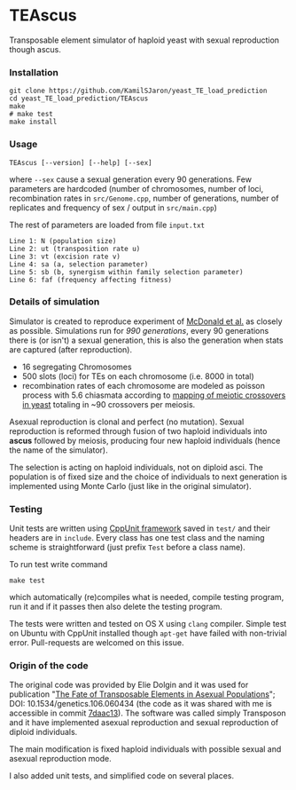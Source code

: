 # TEAscus

Transposable element simulator of haploid yeast with sexual reproduction though ascus.

### Installation

```
git clone https://github.com/KamilSJaron/yeast_TE_load_prediction
cd yeast_TE_load_prediction/TEAscus
make
# make test
make install
```

### Usage

```
TEAscus [--version] [--help] [--sex]
```

where `--sex` cause a sexual generation every 90 generations. Few parameters are hardcoded (number of chromosomes, number of loci, recombination rates in `src/Genome.cpp`, number of generations, number of replicates and frequency of sex / output in `src/main.cpp`)

The rest of parameters are loaded from file `input.txt`

```
Line 1: N (population size)
Line 2: ut (transposition rate u)
Line 3: vt (excision rate v)
Line 4: sa (a, selection parameter)
Line 5: sb (b, synergism within family selection parameter)
Line 6: faf (frequency affecting fitness)
```

### Details of simulation

Simulator is created to reproduce experiment of [McDonald et al.](www.nature.com/doifinder/10.1038/nature17143) as closely as possible. Simulations run for *990 generations*, every 90 generations there is (or isn't) a sexual generation, this is also the generation when stats are captured (after reproduction).

 * 16 segregating Chromosomes
 * 500 slots (loci) for TEs on each chromosome (i.e. 8000 in total)
 * recombination rates of each chromosome are modeled as poisson process with 5.6 chiasmata according to [mapping of meiotic crossovers in yeast](dx.doi.org/10.1038/nature07135) totaling in ~90 crossovers per meiosis.

Asexual reproduction is clonal and perfect (no mutation). Sexual reproduction is reformed through fusion of two haploid individuals into **ascus** followed by meiosis, producing four new haploid individuals (hence the name of the simulator).

The selection is acting on haploid individuals, not on diploid asci. The population is of fixed size and the choice of individuals to next generation is implemented using Monte Carlo (just like in the original simulator).

### Testing

Unit tests are written using [CppUnit framework](https://wiki.freedesktop.org/www/Software/cppunit/) saved in `test/` and their headers are in `include`. Every class has one test class and the naming scheme is straightforward (just prefix `Test` before a class name).

To run test write command

```
make test
```

which automatically (re)compiles what is needed, compile testing program, run it and if it passes then also delete the testing program.

The tests were written and tested on OS X using `clang` compiler. Simple test on Ubuntu with CppUnit installed though `apt-get` have failed with non-trivial error. Pull-requests are welcomed on this issue.

### Origin of the code

The original code was provided by Elie Dolgin and it was used for publication "[The Fate of Transposable Elements in Asexual Populations](https://doi.org/10.1534/genetics.106.060434)"; DOI: 10.1534/genetics.106.060434
(the code as it was shared with me is accessible in commit [7daac13](https://github.com/KamilSJaron/yeast_TE_load_prediction/tree/7daac13fdccd4b5ce1d2c7f169c63a269f9442cc/Transposon)). The software was called simply Transposon and it have implemented asexual reproduction and sexual reproduction of diploid individuals.

The main modification is fixed haploid individuals with possible sexual and asexual reproduction mode.

I also added unit tests, and simplified code on several places.